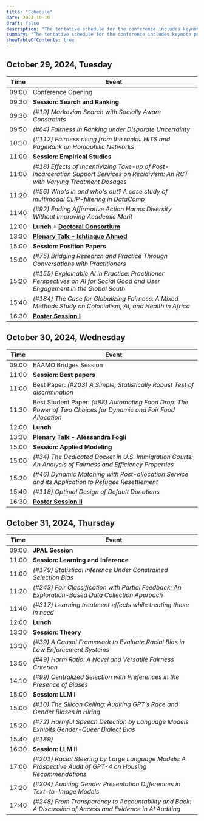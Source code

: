 ```yaml
---
title: "Schedule"
date: 2024-10-10
draft: false
description: "The tentative schedule for the conference includes keynote presentations, and panel discussions, offering attendees an overview of what to expect from the event."
summary: "The tentative schedule for the conference includes keynote presentations, and panel discussions, offering attendees an overview of what to expect from the event."
showTableOfContents: true
---
```


## October 29, 2024, Tuesday

| Time       | Event                          |
|------------|--------------------------------|
| 09:00      | Conference Opening             |
| 09:30      | **Session: Search and Ranking**|
| 09:30      | *(#19) Markovian Search with Socially Aware Constraints*                                |
| 09:50      | *(#64) Fairness in Ranking under Disparate Uncertainty*                                 |
| 10:10      | *(#112) Fairness rising from the ranks: HITS and PageRank on Homophilic Networks*                                     |
| 11:00      | **Session: Empirical Studies** |
| 11:00      | *(#18) Effects of Incentivizing Take-up of Post-incarceration Support Services on Recidivism: An RCT with Varying Treatment Dosages*                            |
| 11:20      | *(#56) Who's in and who's out? A case study of multimodal CLIP-filtering in DataComp*                                     |
| 11:40      | *(#92) Ending Affirmative Action Harms Diversity Without Improving Academic Merit*      |
| 12:00      | **Lunch + [Doctoral Consortium](../../cfp/doctoral-consortium/)**                       |
| 13:30      | **[Plenary Talk - Ishtiaque Ahmed](../invited_speakers/)**                              |
| 15:00      | **Session: Position Papers**   |
| 15:00      | *(#75) Bridging Research and Practice Through Conversations with Practitioners*         |
| 15:20      | *(#155) Explainable AI in Practice: Practitioner Perspectives on AI for Social Good and User Engagement in the Global South*                                 |
| 15:40      | *(#184) The Case for Globalizing Fairness: A Mixed Methods Study on Colonialism, AI, and Health in Africa*                                       |
| 16:30      | **[Poster Session I](../accepted_posters/)**                                            |

## October 30, 2024, Wednesday

| Time       | Event                         |
|------------|-------------------------------|
| 09:00      | EAAMO Bridges Session         |
| 11:00      | **Session: Best papers**      |
| 11:00      | Best Paper: *(#203) A Simple, Statistically Robust Test of discrimination*                |
| 11:30      | Best Student Paper: *(#88) Automating Food Drop: The Power of Two Choices for Dynamic and Fair Food Allocation*                                  |
| 12:00      | **Lunch**                     |
| 13:30      | **[Plenary Talk - Alessandra Fogli](../invited_speakers/)**                               |
| 15:00      | **Session: Applied Modeling** |
| 15:00      | *(#34) The Dedicated Docket in U.S. Immigration Courts: An Analysis of Fairness and Efficiency Properties*                                  |
| 15:20      | *(#46) Dynamic Matching with Post-allocation Service and its Application to Refugee Resettlement*                                |
| 15:40      | *(#118) Optimal Design of Default Donations*                                              |
| 16:30      | **[Poster Session II](../accepted_posters/)**                                             |

## October 31, 2024, Thursday

| Time       | Event                          |
|------------|--------------------------------|
| 09:00      | **JPAL Session**               |
| 11:00      | **Session: Learning and Inference**                                                       |
| 11:00      | *(#179) Statistical Inference Under Constrained Selection Bias*                           |
| 11:20      | *(#243) Fair Classification with Partial Feedback: An Exploration-Based Data Collection Approach*                                     |
| 11:40      | *(#317) Learning treatment effects while treating those in need*                          |
| 12:00      | **Lunch**                      |
| 13:30      | **Session: Theory**            |
| 13:30      | *(#39) A Causal Framework to Evaluate Racial Bias in Law Enforcement Systems*             |
| 13:50      | *(#49) Harm Ratio: A Novel and Versatile Fairness Criterion*                              |
| 14:10      | *(#99) Centralized Selection with Preferences in the Presence of Biases*                  |
| 15:00      | **Session: LLM I**             |
| 15:00      | *(#10) The Silicon Ceiling: Auditing GPT’s Race and Gender Biases in Hiring*              |
| 15:20      | *(#72) Harmful Speech Detection by Language Models Exhibits Gender-Queer Dialect Bias*                                         |
| 15:40      | *(#189)*                       |
| 16:30      | **Session: LLM II**            |
| 17:00      | *(#201) Racial Steering by Large Language Models: A Prospective Audit of GPT-4 on Housing Recommendations*                              |
| 17:20      | *(#204) Auditing Gender Presentation Differences in Text-to-Image Models*                 |
| 17:40      | *(#248) From Transparency to Accountability and Back: A Discussion of Access and Evidence in AI Auditing*                                     |
